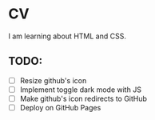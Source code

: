 # CV

I am learning about HTML and CSS.


## TODO:
- [ ] Resize github's icon
- [ ] Implement toggle dark mode with JS
- [ ] Make github's icon redirects to GitHub
- [ ] Deploy on GitHub Pages
